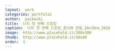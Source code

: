 ```yaml
---
layout:  work
categories: portfolio
author:  paikwiki
title:  나의 첫 번째 드로잉
caption:  나의 첫 번째 드로잉_종이에 연필_20×20㎝_2018
image:  http://www.placehold.it/300x300
thumb:  http://www.placehold.it/40x40
order:  1
---
```


